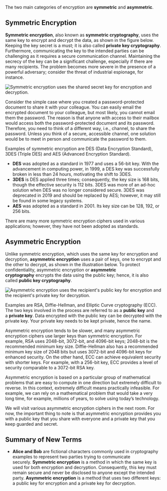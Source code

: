 The two main categories of encryption are **symmetric** and **asymmetric**.

## Symmetric Encryption

**Symmetric encryption**, also known as **symmetric cryptography**, uses the same key to encrypt and decrypt the data, as shown in the figure below. Keeping the key secret is a must; it is also called **private key cryptography**. Furthermore, communicating the key to the intended parties can be challenging as it requires a secure communication channel. Maintaining the secrecy of the key can be a significant challenge, especially if there are many recipients. The problem becomes more severe in the presence of a powerful adversary; consider the threat of industrial espionage, for instance.

![Symmetric encryption uses the shared secret key for encryption and decryption.](https://tryhackme-images.s3.amazonaws.com/user-uploads/5f04259cf9bf5b57aed2c476/room-content/5f04259cf9bf5b57aed2c476-1725293928434.svg)  

Consider the simple case where you created a password-protected document to share it with your colleague. You can easily email the encrypted document to your colleague, but most likely, you cannot email them the password. The reason is that anyone with access to their mailbox would access both the password-protected document and its password. Therefore, you need to think of a different way, i.e., channel, to share the password. Unless you think of a secure, accessible channel, one solution would be to meet in person and communicate the password to them.

Examples of symmetric encryption are DES (Data Encryption Standard), 3DES (Triple DES) and AES (Advanced Encryption Standard).

- **DES** was adopted as a standard in 1977 and uses a 56-bit key. With the advancement in computing power, in 1999, a DES key was successfully broken in less than 24 hours, motivating the shift to 3DES.
- **3DES** is DES applied three times; consequently, the key size is 168 bits, though the effective security is 112 bits. 3DES was more of an ad-hoc solution when DES was no longer considered secure. 3DES was deprecated in 2019 and should be replaced by AES; however, it may still be found in some legacy systems.
- **AES** was adopted as a standard in 2001. Its key size can be 128, 192, or 256 bits.

There are many more symmetric encryption ciphers used in various applications; however, they have not been adopted as standards.

## Asymmetric Encryption

Unlike symmetric encryption, which uses the same key for encryption and decryption, **asymmetric encryption** uses a pair of keys, one to encrypt and the other to decrypt, as shown in the illustration below. To protect confidentiality, asymmetric encryption or **asymmetric cryptography** encrypts the data using the public key; hence, it is also called **public key cryptography**.

![Asymmetric encryption uses the recipient's public key for encryption and the recipient's private key for decryption.](https://tryhackme-images.s3.amazonaws.com/user-uploads/5f04259cf9bf5b57aed2c476/room-content/5f04259cf9bf5b57aed2c476-1725293946043.svg)  

Examples are RSA, Diffie-Hellman, and Elliptic Curve cryptography (ECC). The two keys involved in the process are referred to as a **public key** and a **private key**. Data encrypted with the public key can be decrypted with the private key. Your private key needs to be kept private, hence the name.

Asymmetric encryption tends to be slower, and many asymmetric encryption ciphers use larger keys than symmetric encryption. For example, RSA uses 2048-bit, 3072-bit, and 4096-bit keys; 2048-bit is the recommended minimum key size. Diffie-Hellman also has a recommended minimum key size of 2048 bits but uses 3072-bit and 4096-bit keys for enhanced security. On the other hand, ECC can achieve equivalent security with shorter keys. For example, with a 256-bit key, ECC provides a level of security comparable to a 3072-bit RSA key.

Asymmetric encryption is based on a particular group of mathematical problems that are easy to compute in one direction but extremely difficult to reverse. In this context, extremely difficult means practically infeasible. For example, we can rely on a mathematical problem that would take a very long time, for example, millions of years, to solve using today’s technology.

We will visit various asymmetric encryption ciphers in the next room. For now, the important thing to note is that asymmetric encryption provides you with a public key that you share with everyone and a private key that you keep guarded and secret.

## Summary of New Terms

- **Alice and Bob** are fictional characters commonly used in cryptography examples to represent two parties trying to communicate securely. **Symmetric encryption** is a method in which the same key is used for both encryption and decryption. Consequently, this key must remain secure and never be disclosed to anyone except the intended party. **Asymmetric encryption** is a method that uses two different keys: a public key for encryption and a private key for decryption.
